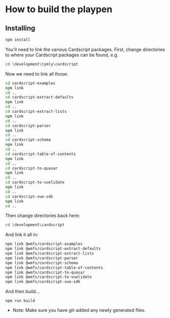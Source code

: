 
# How to build the playpen

## Installing

``` bash
npm install
```

You'll need to link the various Cardscript packages.
First, change directories to where your Cardscript packages can be found, e.g.

``` bash
cd \development\tymly\cardscript
```

Now we need to link all those:

``` bash
cd cardscript-examples
npm link
cd ..
cd cardscript-extract-defaults
npm link
cd ..
cd cardscript-extract-lists
npm link
cd ..
cd cardscript-parser
npm link
cd ..
cd cardscript-schema
npm link
cd ..
cd cardscript-table-of-contents
npm link
cd ..
cd cardscript-to-quasar
npm link
cd ..
cd cardscript-to-vuelidate
npm link
cd ..
cd cardscript-vue-sdk
npm link
cd ..
```


Then change directories back here:

``` bash
cd \development\cardscript
```

And link it all in:

``` bash
npm link @wmfs/cardscript-examples
npm link @wmfs/cardscript-extract-defaults
npm link @wmfs/cardscript-extract-lists
npm link @wmfs/cardscript-parser
npm link @wmfs/cardscript-schema
npm link @wmfs/cardscript-table-of-contents
npm link @wmfs/cardscript-to-quasar
npm link @wmfs/cardscript-to-vuelidate
npm link @wmfs/cardscript-vue-sdk
```


And then build...

```
npm run build
```

* Note: Make sure you have git-added any newly generated files.
